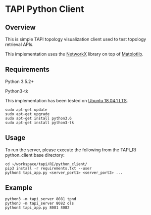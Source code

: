 # TAPI Python Client

## Overview
This is simple TAPI topology visualization client used to test topology retrieval APIs.

This implementation uses the [NetworkX](https://networkx.github.io/documentation/stable/index.html) library on top of [Matplotlib](https://matplotlib.org/).

## Requirements
Python 3.5.2+

Python3-tk

This implementation has been tested on [Ubuntu 18.04.1 LTS](https://www.ubuntu.com/download/desktop).

```
sudo apt-get update
sudo apt-get upgrade
sudo apt-get install python3.6
sudo apt-get install python3-tk
```
 
## Usage
To run the server, please execute the following from the TAPI_RI python_client base directory:

```
cd ~/workspace/tapi/RI/python_client/
pip3 install -r requirements.txt --user
python3 tapi_app.py <server_port1> <server_port2> ...
```
## Example
```
python3 -m tapi_server 8081 tpnd
python3 -m tapi_server 8082 ols
python3 tapi_app.py 8081 8082

```
